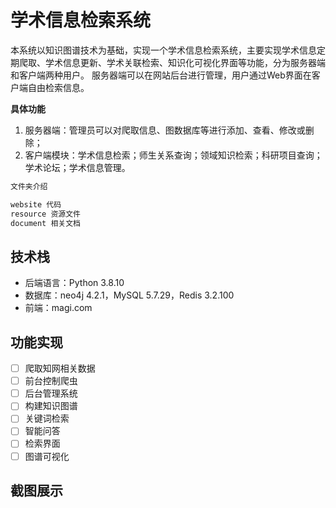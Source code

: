 # 学术信息检索系统

本系统以知识图谱技术为基础，实现一个学术信息检索系统，主要实现学术信息定期爬取、学术信息更新、学术关联检索、知识化可视化界面等功能，分为服务器端和客户端两种用户。
服务器端可以在网站后台进行管理，用户通过Web界面在客户端自由检索信息。

**具体功能**

1. 服务器端：管理员可以对爬取信息、图数据库等进行添加、查看、修改或删除；
2. 客户端模块：学术信息检索；师生关系查询；领域知识检索；科研项目查询；学术论坛；学术信息管理。

```powershell
文件夹介绍

website 代码
resource 资源文件
document 相关文档
```

## 技术栈

- 后端语言：Python 3.8.10
- 数据库：neo4j 4.2.1，MySQL 5.7.29，Redis 3.2.100
- 前端：magi.com

## 功能实现

-[ ] 爬取知网相关数据
-[ ] 前台控制爬虫
-[ ] 后台管理系统
-[ ] 构建知识图谱
-[ ] 关键词检索
-[ ] 智能问答
-[ ] 检索界面
-[ ] 图谱可视化

## 截图展示
